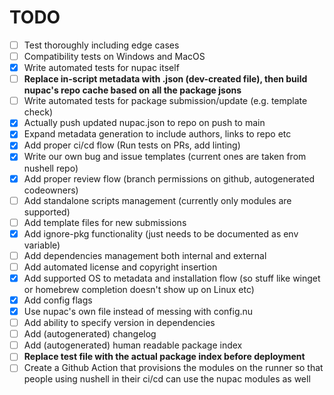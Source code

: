 # TODO
- [ ] Test thoroughly including edge cases
- [ ] Compatibility tests on Windows and MacOS
- [x] Write automated tests for nupac itself
- [ ] **Replace in-script metadata with <package>.json (dev-created file), then build nupac's repo cache based on all the package jsons**
- [ ] Write automated tests for package submission/update (e.g. template check)
- [x] Actually push updated nupac.json to repo on push to main
- [x] Expand metadata generation to include authors, links to repo etc
- [x] Add proper ci/cd flow (Run tests on PRs, add linting)
- [x] Write our own bug and issue templates (current ones are taken from nushell repo)
- [x] Add proper review flow (branch permissions on github, autogenerated codeowners)
- [ ] Add standalone scripts management (currently only modules are supported)
- [ ] Add template files for new submissions
- [x] Add ignore-pkg functionality (just needs to be documented as env variable)
- [ ] Add dependencies management both internal and external
- [ ] Add automated license and copyright insertion
- [x] Add supported OS to metadata and installation flow (so stuff like winget or homebrew completion doesn't show up on Linux etc)
- [x] Add config flags
- [x] Use nupac's own file instead of messing with config.nu
- [ ] Add ability to specify version in dependencies
- [ ] Add (autogenerated) changelog
- [ ] Add (autogenerated) human readable package index
- [ ] **Replace test file with the actual package index before deployment**
- [ ] Create a Github Action that provisions the modules on the runner so that people using nushell in their ci/cd can use the nupac modules as well
